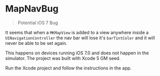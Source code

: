 MapNavBug
=========

> Potential iOS 7 Bug

It seems that when a `MKMapView` is added to a view anywhere inside a `UINavigationController` the nav bar will lose it's `barTintColor` and it will never be able to be set again.

This happens on devices running iOS 7.0 and does not happen in the simulator. The project was built with Xcode 5 GM seed.

Run the Xcode project and follow the instructions in the app.


